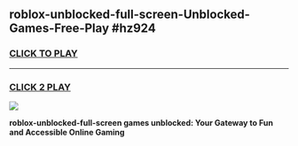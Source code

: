 
## roblox-unblocked-full-screen-Unblocked-Games-Free-Play #hz924
<h3>
<a href="https://us.freeplayer.one?title=roblox-unblocked-full-screen&ref=9M">CLICK TO PLAY</a></h3>
<hr>

<h3>
<a href="https://us.freeplayer.one?title=roblox-unblocked-full-screen&ref=9M">CLICK 2 PLAY</a>
  
</h3>

<a href="https://us.freeplayer.one?title=roblox-unblocked-full-screen&ref=9M"><img src="https://clearcache.store/games.png"></a>


**roblox-unblocked-full-screen games unblocked: Your Gateway to Fun and Accessible Online Gaming**
